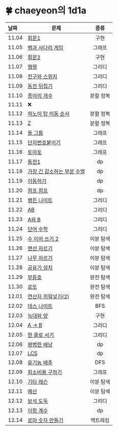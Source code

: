 # 🍀 chaeyeon의 1d1a

| 날짜    | 문제                                                                                                                                                                                                                                                                                                   |  종류  |
|:------|------------------------------------------------------------------------------------------------------------------------------------------------------------------------------------------------------------------------------------------------------------------------------------------------------|:----:|
| 11.04 | [회문1](https://swexpertacademy.com/main/code/problem/problemDetail.do?contestProbId=AV14QpAaAAwCFAYi&categoryId=AV14QpAaAAwCFAYi&categoryType=CODE&problemTitle=%ED%9A%8C%EB%AC%B81&orderBy=FIRST_REG_DATETIME&selectCodeLang=ALL&select-1=&pageSize=10&pageIndex=1)                                  |  구현  |
| 11.05 | [뱀과 사다리 게임](https://www.acmicpc.net/problem/16928)                                                                                                                                                                                                                                                   |  그래프 |
| 11.06 | [회문2](https://swexpertacademy.com/main/code/problem/problemDetail.do?problemLevel=3&contestProbId=AV14Rq5aABUCFAYi&categoryId=AV14Rq5aABUCFAYi&categoryType=CODE&problemTitle=s%2Fw+%EB%AC%B8%EC%A0%9C%ED%95%B4%EA%B2%B0&orderBy=SUBMIT_COUNT&selectCodeLang=ALL&select-1=3&pageSize=10&pageIndex=1) |  구현  |
| 11.07 | [행렬](https://www.acmicpc.net/problem/1080)                                                                                                                                                                                                                                                           |  그리디 |
| 11.08 | [전구와 스위치](https://www.acmicpc.net/problem/2138)                                                                                                                                                                                                                                                      |  그리디 |
| 11.09 | [동전 뒤집기](https://www.acmicpc.net/problem/1285)                                                                                                                                                                                                                                                       |  그리디 |
| 11.10 | [종이의 개수](https://www.acmicpc.net/problem/1780)                                                                                                                                                                                                                                                       | 분할 정복 |
| 11.11 | ❌                                                                                                                                                                                                                                                                                                    |
| 11.12 | [하노이 탑 이동 순서](https://www.acmicpc.net/problem/11729)                                                                                                                                                                                                                                                 | 분할 정복 |
| 11.13 | [Z](https://www.acmicpc.net/problem/1074)                                                                                                                                                                                                                                                            | 분할 정복 |
| 11.14 | [돌 그룹](https://www.acmicpc.net/problem/12886)                                                                                                                                                                                                                                                        |  그래프 |
| 11.15 | [단지번호붙이기](https://www.acmicpc.net/problem/2667)                                                                                                                                                                                                                                                      |  그래프 |
| 11.16 | [토마토](https://www.acmicpc.net/problem/7569)                                                                                                                                                                                                                                                          |  그래프 |
| 11.17 | [동전1](https://www.acmicpc.net/problem/2293)                                                                                                                                                                                                                                                          |  dp  |
| 11.18 | [가장 긴 감소하는 부분 수열](https://www.acmicpc.net/problem/11722)                                                                                                                                                                                                                                             |  dp  |
| 11.19 | [이동하기](https://www.acmicpc.net/problem/11048)                                                                                                                                                                                                                                                        |  dp  |
| 11.20 | [점프 점프](https://www.acmicpc.net/problem/11060)                                                                                                                                                                                                                                                       |  dp  |
| 11.21 | [병든 나이트](https://www.acmicpc.net/problem/1783)                                                                                                                                                                                                                                                       |  그리디 |
| 11.22 | [AB](https://www.acmicpc.net/problem/12970)                                                                                                                                                                                                                                                          |  그리디 |
| 11.23 | [A와 B](https://www.acmicpc.net/problem/12904)                                                                                                                                                                                                                                                        |  그리디 |
| 11.24 | [단어 수학](https://www.acmicpc.net/problem/1339)                                                                                                                                                                                                                                                        |  그리디 |
| 11.25 | [수 이어 쓰기 2](https://www.acmicpc.net/problem/1790)                                                                                                                                                                                                                                                    | 이분 탐색 |
| 11.26 | [랜선 자르기](https://www.acmicpc.net/problem/1654)                                                                                                                                                                                                                                                       | 이분 탐색 |
| 11.27 | [나무 자르기](https://www.acmicpc.net/problem/2805)                                                                                                                                                                                                                                                       | 이분 탐색 |
| 11.28 | [공유기 설치](https://www.acmicpc.net/problem/2110)                                                                                                                                                                                                                                                       | 이분 탐색 |
| 11.29 | [부등호](https://www.acmicpc.net/problem/2529)                                                                                                                                                                                                                                                          | 완전 탐색 |
| 11.30 | [로또](https://www.acmicpc.net/problem/6603)                                                                                                                                                                                                                                                           | 완전 탐색 |
| 12.01 | [연산자 끼워넣기(2)](https://www.acmicpc.net/problem/15658)                                                                                                                                                                                                                                                 | 완전 탐색 |
| 12.02 | [데스 나이트](https://www.acmicpc.net/problem/16948)                                                                                                                                                                                                                                                      |  BFS |
| 12.03 | [늑대와 양](https://www.acmicpc.net/problem/16956)                                                                                                                                                                                                                                                       |  구현  |
| 12.04 | [A -> B](https://www.acmicpc.net/problem/16953)                                                                                                                                                                                                                                                      |  그리디 |
| 12.05 | [한 줄로 서기](https://www.acmicpc.net/problem/1138)                                                                                                                                                                                                                                                      |  그리디 |
| 12.06 | [평범한 배낭](https://www.acmicpc.net/problem/12865)                                                                                                                                                                                                                                                      |  dp  |
| 12.07 | [LCS](https://www.acmicpc.net/problem/9251)                                                                                                                                                                                                                                                          |  dp  |
| 12.08 | [유기농 배추](https://www.acmicpc.net/problem/1012)                                                                                                                                                                                                                                                       |  DFS |
| 12.09 | [최소비용 구하기](https://www.acmicpc.net/problem/1916)                                                                                                                                                                                                                                                     |  그래프 |
| 12.10 | [기타 레슨](https://www.acmicpc.net/problem/2343)                                                                                                                                                                                                                                                        | 이분 탐색 |
| 12.11 | [예산](https://www.acmicpc.net/problem/2512)                                                                                                                                                                                                                                                           | 이분 탐색 |
| 12.12 | [보석 도둑](https://www.acmicpc.net/problem/1202)                                                                                                                                                                                                                                                        |  그리디 |
| 12.13 | [이항 계수](https://www.acmicpc.net/problem/11051)                                                                                                                                                                                                                                                       |  dp  |
| 12.14 | [로마 숫자 만들기](https://www.acmicpc.net/problem/16922)                                                                                                                                                                                                                                                   | 백트래킹 |

